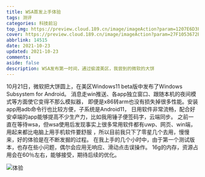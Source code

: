 ```yaml
---
title: WSA首发上手体验
tags: 测评
categories: 科技前沿
top_img: https://preview.cloud.189.cn/image/imageAction?param=1207E6D3F4EF9D1C0EF69348285668B34E21A3CF417540B4A1DF3386D82ED9090FACD36D96893F6336025FAED5DB0AF925D5015C2E79EB17F6D7446EF64B5653AFA90EFC0FC525FFCB62662285B1E2F31988C2AA24511897BE816358FD85DAECD9B143F5AB0ADB6ECDA3A834F67C928E
cover: https://preview.cloud.189.cn/image/imageAction?param=27F1053672ECB5F678B4C3E793F338ACAFAE961BE79E9D6562E5AD864959C166422AE7727351F2011CBEFCB246CC11B1FF713AA73CC714ABFC75EF6FDB77F2EB9088981CC70FF8C7272433B1AB4CB92A7D7CE43B0E682323485EE0DB8286F03D9143F6CAB0EBC534C2E937FA031D4FAB
abbrlink: 14515
date: 2021-10-23
updated: 2021-10-23
comments:
aside: false
description: WSA发布第一时间，通过偷渡美区，我尝到的微软的大饼
---
```




10月21日，微软把大饼圆上，在美区Windows11 beta版中发布了Windows Subsystem for Android。
消息走win推送、各app独立窗口、跟随本机的夜间模式等方面使它变得不那么模拟器，
即便是x86转arm也没有损失掉很多性能。安装app用adb命令行也比较方便，子系统是Android11，
日用软件非常流畅，配合好安卓端的app能够提高不少生产力，比如我用锤子便签码字，云端同步。
之前一直在等待wsa，但wsa使用后发现事实上很多常用软件都有uwp、网页、win端，用起来都比电脑上用手机软件要舒服
，所以目前我只下了零星几个去用，慢慢来，好的体验是在不断发掘的过程。
在我上手的几个小时中，由于第一个测试版本，也存在些小问题，偶尔会应用无响应、滑动点击误操作。
16g的内存，资源占用会在60％左右，能够接受，期待后续的优化。

![体验](https://preview.cloud.189.cn/image/imageAction?param=0BBE88260147D02EF8C30D88758B3D4B5DC6017A0E41932162A9CB25B958A0E666F0E41DFD10A7FC28255A68041C1A0F9051143631B11A251523ABA2DD3408F38668976969467E83984242E94E4A0C9B73C441C442B67B66F0B9D3D10F0CADED2B39063D07440D06F5204C122AE342CF)